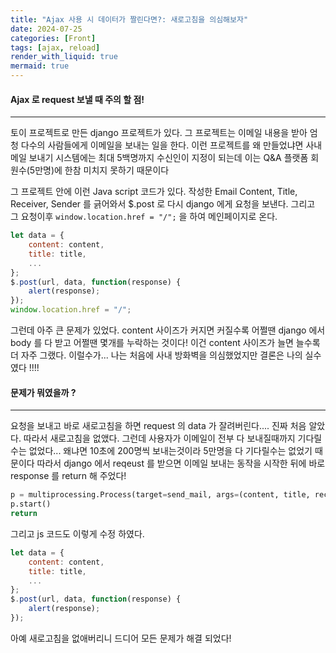 ```yaml
---
title: "Ajax 사용 시 데이터가 짤린다면?: 새로고침을 의심해보자"
date: 2024-07-25
categories: [Front]
tags: [ajax, reload]
render_with_liquid: true
mermaid: true
---
```

#### Ajax 로 request 보낼 때 주의 할 점!
---
토이 프로젝트로 만든 django 프로젝트가 있다. 그 프로젝트는 이메일 내용을 받아 엄청 다수의 사람들에게 이메일을 보내는 일을 한다. 이런 프로젝트를 왜 만들었냐면 사내 메일 보내기 시스템에는 최대 5백명까지 수신인이 지정이 되는데 이는 Q&A 플랫폼 회원수(5만명)에 한참 미치지 못하기 때문이다

그 프로젝트 안에 이런 Java script 코드가 있다. 작성한 Email Content, Title, Receiver, Sender 를 긁어와서 $.post 로 다시 django 에게 요청을 보낸다. 그리고 그 요청이후 `window.location.href = "/";` 을 하여 메인페이지로 온다.

```js
let data = {
	content: content,
	title: title,
	...
};
$.post(url, data, function(response) {
	alert(response);
});
window.location.href = "/";
```

그런데 아주 큰 문제가 있었다. content 사이즈가 커지면 커질수록 어쩔땐 django 에서 body 를 다 받고 어쩔땐 몇개를 누락하는 것이다! 이건 content 사이즈가 늘면 늘수록 더 자주 그랬다. 
이럴수가... 나는 처음에 사내 방화벽을 의심했었지만 결론은 나의 실수였다 !!!!

#### 문제가 뭐였을까 ?
---
요청을 보내고 바로 새로고침을 하면 request 의 data 가 잘려버린다.... 진짜 처음 알았다.
따라서 새로고침을 없앴다. 그런데 사용자가 이메일이 전부 다 보내질때까지 기다릴수는 없었다... 왜냐면 10초에 200명씩 보내는것이라 5만명을 다 기다릴수는 없었기 때문이다 따라서 django 에서 reqeust 를 받으면 이메일 보내는 동작을 시작한 뒤에 바로 response 를 return 해 주었다!

```python
p = multiprocessing.Process(target=send_mail, args=(content, title, receiver, sender,))
p.start()
return
```

그리고 js 코드도 이렇게 수정 하였다.

```js
let data = {
	content: content,
	title: title,
	...
};
$.post(url, data, function(response) {
	alert(response);
});
```

아예 새로고침을 없애버리니 드디어 모든 문제가 해결 되었다!